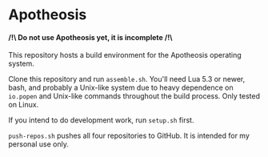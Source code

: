 # Apotheosis

#### /!\\ Do not use Apotheosis yet, it is incomplete /!\\

This repository hosts a build environment for the Apotheosis operating system.

Clone this repository and run `assemble.sh`.  You'll need Lua 5.3 or newer, bash, and probably a Unix-like system due to heavy dependence on `io.popen` and Unix-like commands throughout the build process.  Only tested on Linux.

If you intend to do development work, run `setup.sh` first.

`push-repos.sh` pushes all four repositories to GitHub.  It is intended for my personal use only.

